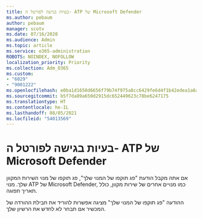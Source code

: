 ```yaml
---
title: בעיות בגישה לפורטל ה- ATP של Microsoft Defender
ms.author: pebaum
author: pebaum
manager: scotv
ms.date: 07/16/2020
ms.audience: Admin
ms.topic: article
ms.service: o365-administration
ROBOTS: NOINDEX, NOFOLLOW
localization_priority: Priority
ms.collection: Adm_O365
ms.custom:
- "6029"
- "9001222"
ms.openlocfilehash: e0ba1d1650d6656f79b74f975a8cc6429fe6d4f1b42edea1a6a02b574d2af057
ms.sourcegitcommit: b5f7da89a650d2915dc652449623c78be6247175
ms.translationtype: HT
ms.contentlocale: he-IL
ms.lasthandoff: 08/05/2021
ms.locfileid: "54013569"
---
```

# <a name="issues-accessing-the-microsoft-defender-atp-portal"></a>בעיות בגישה לפורטל ה- ATP של Microsoft Defender

אם אתה מקבל הודעת "פג תוקפו של המנוי שלך", פג תוקפו של מנוי השירות המקוון שלך. מנוי ATP של Microsoft Defender, כמו מנויים אחרים של שירות מקוון, כולל תאריך תפוגה.

ההודעה "פג תוקפו של המנוי שלך" מציגה אפשרות להוריד את חבילת ההורדה של המכשיר אם תבחר לא לחדש את הרשיון שלך.